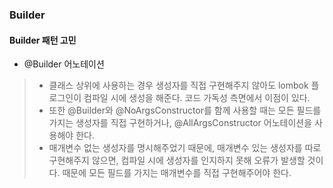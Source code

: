 
### Builder

#### Builder 패턴 고민

- @Builder 어노테이션
>- 클래스 상위에 사용하는 경우 생성자를 직접 구현해주지 않아도 lombok 플로그인이 컴파일 시에 생성을 해준다. 코드 가독성 측면에서 이점이 있다.
>- 또한 @Builder와 @NoArgsConstructor를 함께 사용할 때는 모든 필드를 가지는 생성자를 직접 구현하거나, @AllArgsConstructor 어노테이션을 사용해야 한다.
>- 매개변수 없는 생성자를 명시해주었기 때문에, 매개변수 있는 생성자를 따로 구현해주지 않으면, 컴파일 시에 생성자를 인지하지 못해 오류가 발생할 것이다. 때문에 모든 필드를 가지는 매개변수를 직접 구현해주어야 한다.
